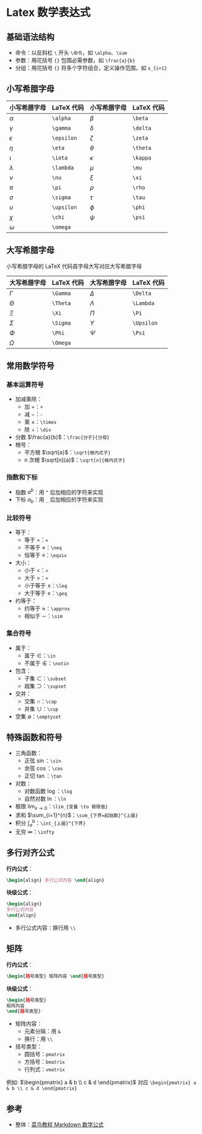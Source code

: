 # Latex 数学表达式

## 基础语法结构

- 命令：以反斜杠 `\` 开头 `\命令`，如 `\alpha`、`\sum`
- 参数：用花括号 `{}` 包围必需参数，如 `\frac{a}{b}`
- 分组：用花括号 `{}` 将多个字符组合，定义操作范围，如 `x_{i+1}`

## 小写希腊字母

| 小写希腊字母 | LaTeX 代码   | 小写希腊字母 | LaTeX 代码   |
|-------------|-------------|-------------|-------------|
| $\alpha$    | `\alpha`    | $\beta$     | `\beta`     |
| $\gamma$    | `\gamma`    | $\delta$    | `\delta`    |
| $\epsilon$  | `\epsilon`  | $\zeta$     | `\zeta`     |
| $\eta$      | `\eta`      | $\theta$    | `\theta`    |
| $\iota$     | `\iota`     | $\kappa$    | `\kappa`    |
| $\lambda$   | `\lambda`   | $\mu$       | `\mu`       |
| $\nu$       | `\nu`       | $\xi$       | `\xi`       |
| $\pi$       | `\pi`       | $\rho$      | `\rho`      |
| $\sigma$    | `\sigma`    | $\tau$      | `\tau`      |
| $\upsilon$  | `\upsilon`  | $\phi$      | `\phi`      |
| $\chi$      | `\chi`      | $\psi$      | `\psi`      |
| $\omega$    | `\omega`    |             |             |

## 大写希腊字母

小写希腊字母的 LaTeX 代码首字母大写对应大写希腊字母

| 大写希腊字母 | LaTeX 代码   | 大写希腊字母 | LaTeX 代码   |
|-------------|-------------|-------------|-------------|
| $\Gamma$    | `\Gamma`    | $\Delta$    | `\Delta`    |
| $\Theta$    | `\Theta`    | $\Lambda$   | `\Lambda`   |
| $\Xi$       | `\Xi`       | $\Pi$       | `\Pi`       |
| $\Sigma$    | `\Sigma`    | $\Upsilon$  | `\Upsilon`  |
| $\Phi$      | `\Phi`      | $\Psi$      | `\Psi`      |
| $\Omega$    | `\Omega`    |             |             |

## 常用数学符号

### 基本运算符号

- 加减乘除：
    - 加 $+$：`+`
    - 减 $-$：`-`
    - 乘 $\times$：`\times`
    - 除 $\div$：`\div`
- 分数 $\frac{a}{b}$：`\frac{分子}{分母}`
- 根号：
    - 平方根 $\sqrt{a}$：`\sqrt{根内式子}`
    - n 次根 $\sqrt[n]{a}$：`\sqrt[n]{根内式子}`

### 指数和下标

- 指数 $a^b$：用 `^` 后加相应的字符来实现
- 下标 $a_b$：用 `_` 后加相应的字符来实现

### 比较符号

- 等于：
    - 等于 $=$：`=`
    - 不等于 $\neq$：`\neq`
    - 恒等于 $\equiv$：`\equiv`
- 大小：
    - 小于 $<$：`<`
    - 大于 $>$：`>`
    - 小于等于 $\leq$：`\leq`
    - 大于等于 $\geq$：`\geq`
- 约等于：
    - 约等于 $\approx$：`\approx`
    - 相似于 $\sim$：`\sim`

### 集合符号

- 属于：
    - 属于 $\in$：`\in`
    - 不属于 $\notin$：`\notin`
- 包含：
    - 子集 $\subset$：`\subset`
    - 超集 $\supset$：`\supset`
- 交并：
    - 交集 $\cap$：`\cap`
    - 并集 $\cup$：`\cup`
- 空集 $\emptyset$：`\emptyset`

## 特殊函数和符号

- 三角函数：
    - 正弦 $\sin$：`\sin`
    - 余弦 $\cos$：`\cos`
    - 正切 $\tan$：`\tan`
- 对数：
    - 对数函数 $\log$：`\log`
    - 自然对数 $\ln$：`\ln`
- 极限 $\lim_{x \to 0}$：`\lim_{变量 \to 极限值}`
- 求和 $\sum_{i=1}^{n}$：`\sum_{下界=起始数}^{上届}`
- 积分 $\int_{a}^{b}$：`\int_{上届}^{下界}`
- 无穷 $\infty$：`\infty`

## 多行对齐公式

**行内公式**：

```latex
\begin{align} 多行公式内容 \end{align}
```

**块级公式**：

```latex
\begin{align}
多行公式内容
\end{align}
```

- 多行公式内容：换行用 `\\`

## 矩阵

**行内公式**：

```latex
\begin{括号类型} 矩阵内容 \end{括号类型}
```

**块级公式**：

```latex
\begin{括号类型}
矩阵内容
\end{括号类型}
```

- 矩阵内容：
    - 元素分隔：用 `&`
    - 换行：用 `\\`
- 括号类型：
    - 圆括号：`pmatrix`
    - 方括号：`bmatrix`
    - 行列式：`vmatrix`

例如: $\begin{pmatrix} a & b \\ c & d \end{pmatrix}$ 对应 `\begin{pmatrix} a & b \\ c & d \end{pmatrix}`

## 参考

- 整体：[菜鸟教程 Markdown 数学公式](https://www.runoob.com/markdown/md-math.html)
